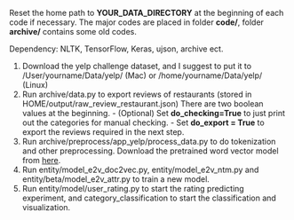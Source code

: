 Reset the home path to **YOUR_DATA_DIRECTORY** at the beginning of each code if necessary. The major codes are placed in folder **code/**, folder **archive/** contains some old codes.

Dependency: NLTK, TensorFlow, Keras, ujson, archive ect.
1. Download the yelp challenge dataset, and I suggest to put it to /User/yourname/Data/yelp/ (Mac) or /home/yourname/Data/yelp/ (Linux)
2. Run archive/data.py to export reviews of restaurants (stored in HOME/output/raw_review_restaurant.json)
    There are two boolean values at the beginning.
        - (Optional) Set **do_checking=True** to just print out the categories for manual checking.
        - Set **do_export = True** to export the reviews required in the next step.
3. Run archive/preprocess/app_yelp/process_data.py to do tokenization and other preprocessing.
    Download the pretrained word vector model from [here](https://nlp.stanford.edu/projects/glove/).
4. Run entity/model_e2v_doc2vec.py, entity/model_e2v_ntm.py and entity/beta/model_e2v_attr.py to train a new model.
5. Run entity/model/user_rating.py to start the rating predicting experiment, and category_classification to start the classification and visualization.
